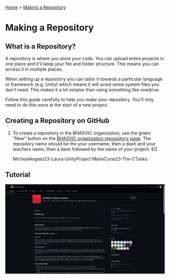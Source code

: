 [Home](https://github.com/BHASVIC-CompSci/.github/blob/main/profile/README.md) > [Making a Repository](makingRepo.md)

# Making a Repository

## What is a Repository?
A repository is where you store your code. You can upload entire projects in one place and it'll keep your file and folder structure. This means you can access it in multiple places.

When setting up a repository you can tailor it towards a particular language or framework (e.g. Unity) which means it will avoid some system files you don't need. This makes it a lot simpler than using something like onedrive.

Follow this guide carefully to help you make your repository. You'll only need to do this once at the start of a new project.

## Creating a Repository on GitHub

1. To create a repository in the BHASVIC organization, use the green "New" button on the [BHASVIC organization reposoitory page](https://github.com/orgs/BHASVIC-CompSci/repositories). The repository name should be the your username, then a dash and your teachers name, then a dash followed by the name of your project. EG
    
    MichealAngelo23-Laura-UnityProject
    MarieCurie23-Tim-CTasks

## Tutorial

![Making a repository](../Media/makingRepo.gif)